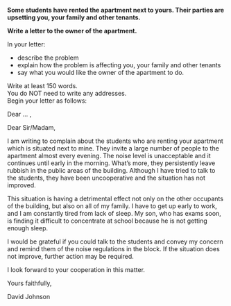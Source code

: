 **Some students have rented the apartment next to yours. Their parties are upsetting you, your family and other tenants.**

**Write a letter to the owner of the apartment.**

In your letter:  
 - describe the problem
 - explain how the problem is affecting you, your family and other tenants
 - say what you would like the owner of the apartment to do.

Write at least 150 words.   
You do NOT need to write any addresses.  
Begin your letter as follows:   

Dear ... ,  

Dear Sir/Madam,

I am writing to complain about the students who are renting your apartment which is situated next to mine. They invite a large number of people to the apartment almost every evening. The noise level is unacceptable and it continues until early in the morning. What’s more, they persistently leave rubbish in the public areas of the building. Although I have tried to talk to the students, they have been uncooperative and the situation has not improved.

This situation is having a detrimental effect not only on the other occupants of the building, but also on all of my family. I have to get up early to work, and I am constantly tired from lack of sleep.  My son, who has exams soon, is finding it difficult to concentrate at school because he is not getting enough sleep.

I would be grateful if you could talk to the students and convey my concern and remind them of the noise regulations in the block. If the situation does not improve, further action may be required.

I look forward to your cooperation in this matter.

Yours faithfully,

David Johnson
